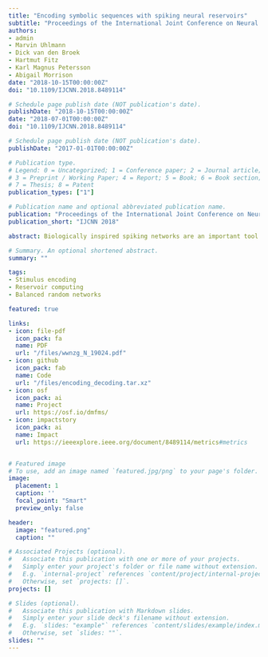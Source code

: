 ```yaml
---
title: "Encoding symbolic sequences with spiking neural reservoirs"
subtitle: "Proceedings of the International Joint Conference on Neural Networks 2018"
authors:
- admin
- Marvin Uhlmann
- Dick van den Broek
- Hartmut Fitz
- Karl Magnus Petersson
- Abigail Morrison
date: "2018-10-15T00:00:00Z"
doi: "10.1109/IJCNN.2018.8489114"

# Schedule page publish date (NOT publication's date).
publishDate: "2018-10-15T00:00:00Z"
date: "2018-07-01T00:00:00Z"
doi: "10.1109/IJCNN.2018.8489114"

# Schedule page publish date (NOT publication's date).
publishDate: "2017-01-01T00:00:00Z"

# Publication type.
# Legend: 0 = Uncategorized; 1 = Conference paper; 2 = Journal article;
# 3 = Preprint / Working Paper; 4 = Report; 5 = Book; 6 = Book section;
# 7 = Thesis; 8 = Patent
publication_types: ["1"]

# Publication name and optional abbreviated publication name.
publication: "Proceedings of the International Joint Conference on Neural Networks 2018"
publication_short: "IJCNN 2018"

abstract: Biologically inspired spiking networks are an important tool to study the nature of computation and cognition in neural systems. In this work, we investigate the representational capacity of spiking networks engaged in an identity mapping task. We compare two schemes for encoding symbolic input, one in which input is injected as a direct current and one where input is delivered as a spatio-temporal spike pattern. We test the ability of networks to discriminate their input as a function of the number of distinct input symbols. We also compare performance using either membrane potentials or filtered spike trains as state variable. Furthermore, we investigate how the circuit behavior depends on the balance between excitation and inhibition, and the degree of synchrony and regularity in its internal dynamics. Finally, we compare different linear methods of decoding population activity onto desired target labels. Overall, our results suggest that even this simple mapping task is strongly influenced by design choices on input encoding, state-variables, circuit characteristics and decoding methods, and these factors can interact in complex ways. This work highlights the importance of constraining computational network models of behavior by available neurobiological evidence.

# Summary. An optional shortened abstract.
summary: ""

tags:
- Stimulus encoding
- Reservoir computing
- Balanced random networks

featured: true

links:
- icon: file-pdf
  icon_pack: fa
  name: PDF
  url: "/files/wwnzg_N_19024.pdf"
- icon: github 
  icon_pack: fab
  name: Code
  url: "/files/encoding_decoding.tar.xz"
- icon: osf
  icon_pack: ai
  name: Project
  url: https://osf.io/dmfms/
- icon: impactstory
  icon_pack: ai
  name: Impact
  url: https://ieeexplore.ieee.org/document/8489114/metrics#metrics


# Featured image
# To use, add an image named `featured.jpg/png` to your page's folder. 
image:
  placement: 1
  caption: ''
  focal_point: "Smart"
  preview_only: false

header:
  image: "featured.png"
  caption: ""

# Associated Projects (optional).
#   Associate this publication with one or more of your projects.
#   Simply enter your project's folder or file name without extension.
#   E.g. `internal-project` references `content/project/internal-project/index.md`.
#   Otherwise, set `projects: []`.
projects: []

# Slides (optional).
#   Associate this publication with Markdown slides.
#   Simply enter your slide deck's filename without extension.
#   E.g. `slides: "example"` references `content/slides/example/index.md`.
#   Otherwise, set `slides: ""`.
slides: ""
---
```


